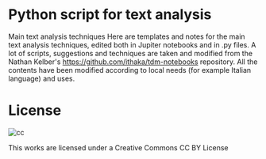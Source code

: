 # Python script for text analysis
Main text analysis techniques
Here are templates and notes for the main text analysis techniques, edited both in Jupiter notebooks and in .py files. A lot of scripts, suggestions and techniques are taken and modified from the Nathan Kelber's https://github.com/ithaka/tdm-notebooks repository. All the contents have been modified according to local needs (for example Italian language) and uses.

# License

![cc](https://github.com/LorenzoBabini/Python-script-for-text-analysis/assets/95250637/96273291-d44c-4e9e-ada3-dd02963d35c9)

This works are licensed under a Creative Commons CC BY License
